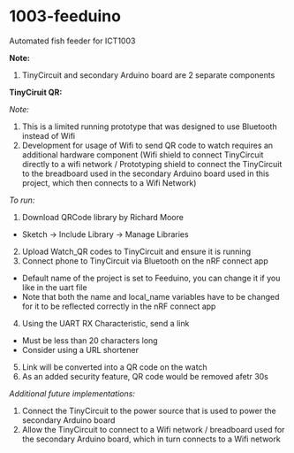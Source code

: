 # 1003-feeduino
Automated fish feeder for ICT1003

**Note:**
1. TinyCircuit and secondary Arduino board are 2 separate components

**TinyCiruit QR:**

_Note:_
  1. This is a limited running prototype that was designed to use Bluetooth instead of Wifi
  2. Development for usage of Wifi to send QR code to watch requires an additional hardware component 
     (Wifi shield to connect TinyCircuit directly to a wifi network / Prototyping shield to connect the TinyCircuit to the
     breadboard used in the secondary Arduino board used in this project, which then connects to a Wifi Network)

_To run:_
  1. Download QRCode library by Richard Moore
  - Sketch -> Include Library -> Manage Libraries
  2. Upload Watch_QR codes to TinyCircuit and ensure it is running
  3. Connect phone to TinyCircuit via Bluetooth on the nRF connect app
  - Default name of the project is set to Feeduino, you can change it if you like in the uart file
  - Note that both the name and local_name variables have to be changed for it to be reflected correctly in the nRF connect app
  4. Using the UART RX Characteristic, send a link
  - Must be less than 20 characters long
  - Consider using a URL shortener
  5. Link will be converted into a QR code on the watch
  6. As an added security feature, QR code would be removed afetr 30s

_Additional future implementations:_
  1. Connect the TinyCircuit to the power source that is used to power the secondary Arduino board
  2. Allow the TinyCircuit to connect to a Wifi network / breadboard used for the secondary Arduino board, which in turn connects to a Wifi network

